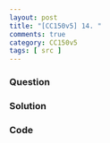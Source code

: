 ```yaml
---
layout: post
title: "[CC150v5] 14. "
comments: true
category: CC150v5
tags: [ src ]
---
```


### Question

> 

### Solution



### Code


